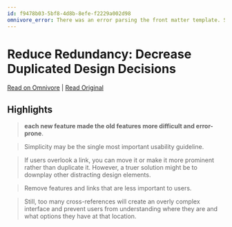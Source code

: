 ```yaml
---
id: f9478b03-5bf8-4d8b-8efe-f2229a002d98
omnivore_error: There was an error parsing the front matter template. See console for details.
---
```


# Reduce Redundancy: Decrease Duplicated Design Decisions

[Read on Omnivore](https://omnivore.app/me/https-www-nngroup-com-articles-reduce-redundancydecrease-duplica-18bdc92d064) | [Read Original](https://www.nngroup.com/articles/reduce-redundancydecrease-duplicated-design-decisions/?lm=complex-apps-workflows&pt=youtubevideo)

## Highlights

> **each new feature made the old features more difficult and error-prone**.

> Simplicity may be the single most important usability guideline.

> If users overlook a link, you can move it or make it more prominent rather than duplicate it. However, a truer solution might be to downplay other distracting design elements.

> Remove features and links that are less important to users.

> Still, too many cross-references will create an overly complex interface and prevent users from understanding where they are and what options they have at that location.


